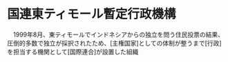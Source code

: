 # 国連東ティモール暫定行政機構
　1999年8月、東ティモールでインドネシアからの独立を問う住民投票の結果、圧倒的多数で独立が採択されたため、[主権国家]としての体制が整うまで[行政]を担当する機関として[国際連合]が設置した組織
